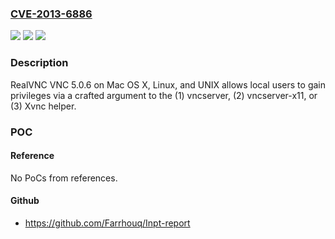### [CVE-2013-6886](https://cve.mitre.org/cgi-bin/cvename.cgi?name=CVE-2013-6886)
![](https://img.shields.io/static/v1?label=Product&message=n%2Fa&color=blue)
![](https://img.shields.io/static/v1?label=Version&message=n%2Fa&color=blue)
![](https://img.shields.io/static/v1?label=Vulnerability&message=n%2Fa&color=brighgreen)

### Description

RealVNC VNC 5.0.6 on Mac OS X, Linux, and UNIX allows local users to gain privileges via a crafted argument to the (1) vncserver, (2) vncserver-x11, or (3) Xvnc helper.

### POC

#### Reference
No PoCs from references.

#### Github
- https://github.com/Farrhouq/Inpt-report

